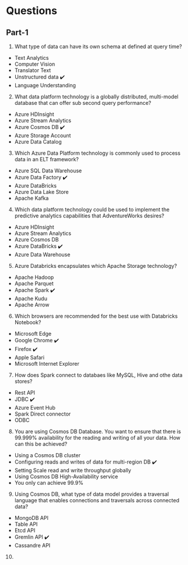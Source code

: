 # Questions

## Part-1 

1) What type of data can have its own schema at defined at query time?

  - Text Analytics
  - Computer Vision
  - Translator Text
  - Unstructured data :heavy_check_mark:
  - Language Understanding
  
2) What data platform technology is a globally distributed, multi-model database that can offer sub second query performance?

  - Azure HDInsight
  - Azure Stream Analytics
  - Azure Cosmos DB :heavy_check_mark:
  - Azure Storage Account
  - Azure Data Catalog

3) Which Azure Data Platform technology is commonly used to process data in an ELT framework?

  - Azure SQL Data Warehouse
  - Azure Data Factory :heavy_check_mark:
  - Azure DataBricks
  - Azure Data Lake Store
  - Apache Kafka
  
4) Which data platform technology could be used to implement the predictive analytics capabilities that AdventureWorks desires?

  - Azure HDInsight
  - Azure Stream Analytics
  - Azure Cosmos DB 
  - Azure DataBricks :heavy_check_mark:
  - Azure Data Warehouse
  
5) Azure Databricks encapsulates which Apache Storage technology?

  - Apache Hadoop
  - Apache Parquet
  - Apache Spark :heavy_check_mark:
  - Apache Kudu
  - Apache Arrow

6) Which browsers are recommended for the best use with Databricks Notebook?

  - Microsoft Edge
  - Google Chrome :heavy_check_mark:
  - Firefox :heavy_check_mark:
  - Apple Safari
  - Microsoft Internet Explorer
  
 7) How does Spark connect to databaes like MySQL, Hive and othe data stores?
 
  - Rest API
  - JDBC :heavy_check_mark:
  - Azure Event Hub
  - Spark Direct connector
  - ODBC
  
 8) You are using Cosmos DB Database. You want to ensure that there is 99.999% availability for the reading and writing of all your data. How can this be achieved?
 
  - Using a Cosmos DB cluster
  - Configuring reads and writes of data for multi-region DB :heavy_check_mark:
  - Setting Scale read and write throughput globally
  - Using Cosmos DB High-Availability service
  - You only can achieve 99.9%
  
 9) Using Cosmos DB, what type of data model provides a traversal language that enables connections and traversals across connected data?
 
  - MongoDB API
  - Table API
  - Etcd API
  - Gremlin API :heavy_check_mark:
  - Cassandre API
  
 10) 
  
